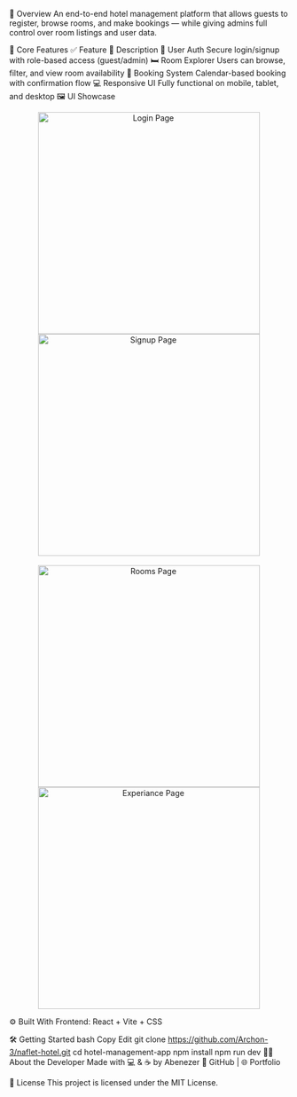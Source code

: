 🎯 Overview
An end-to-end hotel management platform that allows guests to register, browse rooms, and make bookings — while giving admins full control over room listings and user data.

🚀 Core Features
✅ Feature	🧠 Description
🔐 User Auth	Secure login/signup with role-based access (guest/admin)
🛏️ Room Explorer	Users can browse, filter, and view room availability
📅 Booking System	Calendar-based booking with confirmation flow
💻 Responsive UI	Fully functional on mobile, tablet, and desktop
🖼️ UI Showcase
<p align="center"> <img src="C:\Useassets\login.png" alt="Login Page" width="400"/> <img src="assets/signup.png" alt="Signup Page" width="400"/> <br/><br/> <img src="assets/rooms.png" alt="Rooms Page" width="400"/> <img src="assets/admin.png" alt="Experiance Page" width="400"/> </p>
⚙️ Built With
Frontend: React + Vite + CSS

🛠️ Getting Started
bash
Copy
Edit
git clone https://github.com/Archon-3/naflet-hotel.git
cd hotel-management-app
npm install
npm run dev
🧑‍💻 About the Developer
Made with 💻 & ☕ by Abenezer
🔗 GitHub | 🌐 Portfolio

📃 License
This project is licensed under the MIT License.
